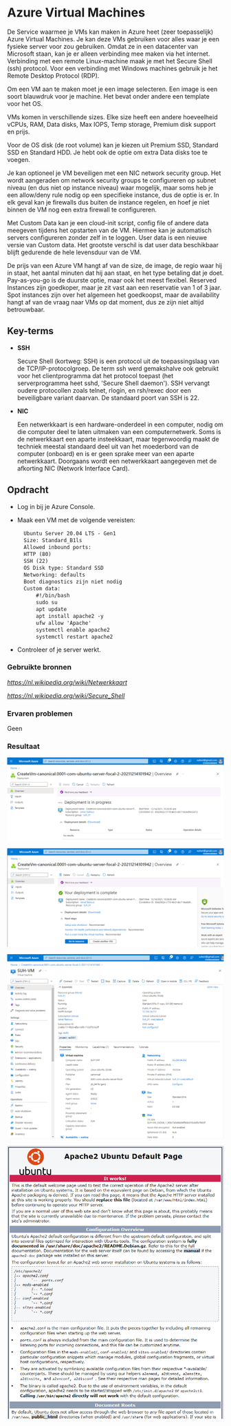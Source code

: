 # **Azure Virtual Machines**

De Service waarmee je VMs kan maken in Azure heet (zeer toepasselijk) Azure Virtual Machines. Je kan deze VMs gebruiken voor alles waar je een fysieke server voor zou gebruiken. Omdat ze in een datacenter van Microsoft staan, kan je er alleen verbinding mee maken via het internet. Verbinding met een remote Linux-machine maak je met het Secure Shell (ssh) protocol. Voor een verbinding met Windows machines gebruik je het Remote Desktop Protocol (RDP).

Om een VM aan te maken moet je een image selecteren. Een image is een soort blauwdruk voor je machine. Het bevat onder andere een template voor het OS.

VMs komen in verschillende sizes. Elke size heeft een andere hoeveelheid vCPUs, RAM, Data disks, Max IOPS, Temp storage, Premium disk support en prijs.

Voor de OS disk (de root volume) kan je kiezen uit Premium SSD, Standard SSD en Standard HDD. Je hebt ook de optie om extra Data disks toe te voegen.

Je kan optioneel je VM beveiligen met een NIC network security group. Het wordt aangeraden om network security groups te configureren op subnet niveau (en dus niet op instance niveau) waar mogelijk, maar soms heb je een allow/deny rule nodig op een specifieke instance, dus de optie is er. In elk geval kan je firewalls dus buiten de instance regelen, en hoef je niet binnen de VM nog een extra firewall te configureren.

Met Custom Data kan je een cloud-init script, config file of andere data meegeven tijdens het opstarten van de VM. Hiermee kan je automatisch servers configureren zonder zelf in te loggen.
User data is een nieuwe versie van Custom data. Het grootste verschil is dat user data beschikbaar blijft gedurende de hele levensduur van de VM.

De prijs van een Azure VM hangt af van de size, de image, de regio waar hij in staat, het aantal minuten dat hij aan staat, en het type betaling dat je doet.
Pay-as-you-go is de duurste optie, maar ook het meest flexibel.
Reserved Instances zijn goedkoper, maar je zit vast aan een reservatie van 1 of 3 jaar.
Spot instances zijn over het algemeen het goedkoopst, maar de availability hangt af van de vraag naar VMs op dat moment, dus ze zijn niet altijd betrouwbaar.

## **Key-terms**

- **SSH**

    Secure Shell (kortweg: SSH) is een protocol uit de toepassingslaag van de TCP/IP-protocolgroep. De term ssh werd gemakshalve ook gebruikt voor het clientprogramma dat het protocol toepast (het serverprogramma heet sshd, 'Secure Shell daemon'). SSH vervangt oudere protocollen zoals telnet, rlogin, en rsh/rexec door een beveiligbare variant daarvan. De standaard poort van SSH is 22.

- **NIC**

    Een netwerkkaart is een hardware-onderdeel in een computer, nodig om die computer deel te laten uitmaken van een computernetwerk. Soms is de netwerkkaart een aparte insteekkaart, maar tegenwoordig maakt de techniek meestal standaard deel uit van het moederbord van de computer (onboard) en is er geen sprake meer van een aparte netwerkkaart. Doorgaans wordt een netwerkkaart aangegeven met de afkorting NIC (Network Interface Card).

## **Opdracht**

- Log in bij je Azure Console.

- Maak een VM met de volgende vereisten:

        Ubuntu Server 20.04 LTS - Gen1
        Size: Standard_B1ls
        Allowed inbound ports:
        HTTP (80)
        SSH (22)
        OS Disk type: Standard SSD
        Networking: defaults
        Boot diagnostics zijn niet nodig
        Custom data: 
            #!/bin/bash
            sudo su
            apt update
            apt install apache2 -y
            ufw allow 'Apache'
            systemctl enable apache2
            systemctl restart apache2

- Controleer of je server werkt.

### **Gebruikte bronnen**

*<https://nl.wikipedia.org/wiki/Netwerkkaart>*

*<https://nl.wikipedia.org/wiki/Secure_Shell>*

### **Ervaren problemen**

Geen

### **Resultaat**

![screenshot Desktop](../00_includes/AZ/AZ-06_01.png)

![screenshot Desktop](../00_includes/AZ/AZ-06_02.png)

![screenshot Desktop](../00_includes/AZ/AZ-06_03.png)

![screenshot Desktop](../00_includes/AZ/AZ-06_05.png)